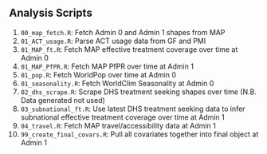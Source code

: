 ## Analysis Scripts

1. `00_map_fetch.R`: Fetch Admin 0 and Admin 1 shapes from MAP
1. `01_ACT_usage.R`: Parse ACT usage data from GF and PMI
1. `01_MAP_ft.R`: Fetch MAP effective treatment coverage over time at Admin 0 
1. `01_MAP_PfPR.R`: Fetch MAP PfPR over time at Admin 1
1. `01_pop.R`: Fetch WorldPop over time at Admin 0
1. `01_seasonality.R`: Fetch WorldClim Seasonality at Admin 0
1. `02_dhs_scrape.R`: Scrape DHS treatment seeking shapes over time (N.B. Data generated not used)
1. `03_subnational_ft.R`: Use latest DHS treatment seeking data to infer subnational effective treatment coverage over time at Admin 1
1. `04_travel.R`: Fetch MAP travel/accessibility data at Admin 1
1. `99_create_final_covars.R`: Pull all covariates together into final object at Admin 1
